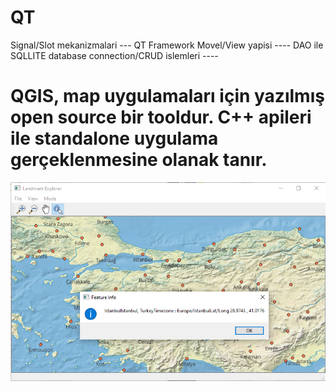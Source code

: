 # QT
Signal/Slot mekanizmalari ---
QT Framework Movel/View yapisi ---- 
DAO  ile SQLLITE database connection/CRUD islemleri ----

# QGIS, map uygulamaları için yazılmış open source bir tooldur. C++ apileri ile standalone uygulama gerçeklenmesine olanak tanır.
![alt text](https://github.com/serdarkocerr/QT/blob/master/QGIS-Test/Lex-Example/lex/lex_result.PNG)

